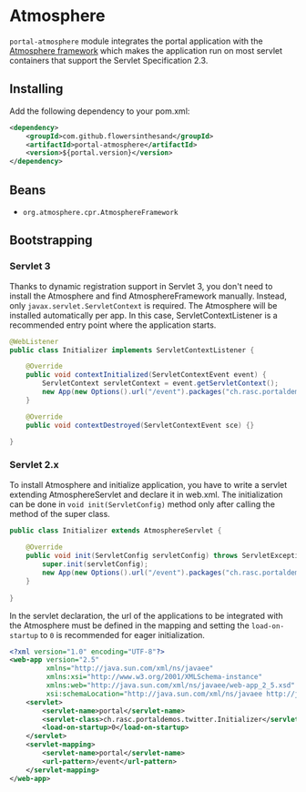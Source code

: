 # Atmosphere
`portal-atmosphere` module integrates the portal application with the [Atmosphere framework](https://github.com/atmosphere/atmosphere/) which makes the application run on most servlet containers that support the Servlet Specification 2.3.

## Installing
Add the following dependency to your pom.xml:
```xml
<dependency>
    <groupId>com.github.flowersinthesand</groupId>
    <artifactId>portal-atmosphere</artifactId>
    <version>${portal.version}</version>
</dependency>
```

## Beans
 * `org.atmosphere.cpr.AtmosphereFramework`

## Bootstrapping

### Servlet 3
Thanks to dynamic registration support in Servlet 3, you don't need to install the Atmosphere and find AtmosphereFramework manually. Instead, only `javax.servlet.ServletContext` is required. The Atmosphere will be installed automatically per app. In this case, ServletContextListener is a recommended entry point where the application starts. 

```java
@WebListener
public class Initializer implements ServletContextListener {

    @Override
    public void contextInitialized(ServletContextEvent event) {
        ServletContext servletContext = event.getServletContext();
        new App(new Options().url("/event").packages("ch.rasc.portaldemos").beans(servletContext)).register();
    }

    @Override
    public void contextDestroyed(ServletContextEvent sce) {}

}
```

### Servlet 2.x
To install Atmosphere and initialize application, you have to write a servlet extending AtmosphereServlet and declare it in web.xml. The initialization can be done in `void init(ServletConfig)` method only after calling the method of the super class.

```java
public class Initializer extends AtmosphereServlet {
    
    @Override
    public void init(ServletConfig servletConfig) throws ServletException {
        super.init(servletConfig);
        new App(new Options().url("/event").packages("ch.rasc.portaldemos").beans(framework)).register();
    }
    
}

```

In the servlet declaration, the url of the applications to be integrated with the Atmosphere must be defined in the mapping and setting the `load-on-startup` to `0` is recommended for eager initialization.

```xml
<?xml version="1.0" encoding="UTF-8"?>
<web-app version="2.5" 
         xmlns="http://java.sun.com/xml/ns/javaee" 
         xmlns:xsi="http://www.w3.org/2001/XMLSchema-instance"
         xmlns:web="http://java.sun.com/xml/ns/javaee/web-app_2_5.xsd"
         xsi:schemaLocation="http://java.sun.com/xml/ns/javaee http://java.sun.com/xml/ns/javaee/web-app_2_5.xsd">
    <servlet>
        <servlet-name>portal</servlet-name>
        <servlet-class>ch.rasc.portaldemos.twitter.Initializer</servlet-class>
        <load-on-startup>0</load-on-startup>
    </servlet>
    <servlet-mapping>
        <servlet-name>portal</servlet-name>
        <url-pattern>/event</url-pattern>
    </servlet-mapping>
</web-app>
```